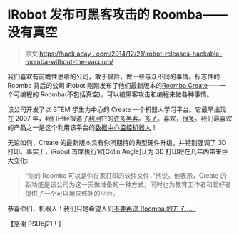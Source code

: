 # IRobot 发布可黑客攻击的 Roomba——没有真空

> 原文:[https://hack aday . com/2014/12/21/irobot-releases-hackable-roomba-without-the-vacuum/](https://hackaday.com/2014/12/21/irobot-releases-hackable-roomba-without-the-vacuum/)

我们喜欢有前瞻性思维的公司，敢于冒险，做一些与众不同的事情。标志性的 Roomba 背后的公司 iRobot 刚刚发布了他们最新版本的[Roomba Create](http://www.wired.com/2014/12/irobot-create-2/)——一个可编程的 Roomba(不包括真空)，可以被黑客攻击和编程来做各种事情。

该公司开发了以 STEM 学生为中心的 Create 一个机器人学习平台。它最早出现在 2007 年，我们已经报道了[利用](http://hackaday.com/2011/02/15/inexpensive-robot-platform-combines-mass-produced-parts/)它的[许多黑客](http://hackaday.com/2011/04/07/one-eyed-one-armed-metal-rolling-roomba-robot/)。[多了](http://hackaday.com/2011/02/09/low-cost-video-chat-robot/)。喜欢，[很多](http://hackaday.com/2009/05/09/roomba-with-dustpan-style-grasper/)。我们最喜欢的产品之一是这个利用该平台的[数据中心监控机器人](http://hackaday.com/2013/02/13/roomba-becomes-data-center-robot/)！

无论如何，Create 的最新版本具有你所期待的典型硬件升级，并特别强调了 3D 打印。事实上，iRobot 首席执行官[Colin Angle]认为 3D 打印将在几年内带来巨大变化:

> “你的 Roomba 可以是你在家打印的软件文件，”他说。他表示，Create 的新功能是该公司为这一天做准备的一种方式，同时也为教育工作者和爱好者提供了一个可以用来修补的平台。

恭喜你们，机器人！我们只是希望人们[不要再送 Roomba 的刀了……](https://www.youtube.com/watch?v=OwtxWL0P9wA)

【感谢 PSUbj21！]